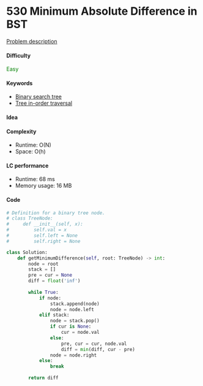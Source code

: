 530 Minimum Absolute Difference in BST
=======================
[Problem description](https://leetcode.com/problems/minimum-absolute-difference-in-bst/)

#### Difficulty
<span style="color:green">Easy</span>

#### Keywords
- [Binary search tree](../categories/bst.md)
- [Tree in-order traversal](../categories/tree_inorder.md)

#### Idea

#### Complexity
- Runtime: O(N)
- Space: O(h)

#### LC performance
- Runtime: 68 ms
- Memory usage: 16 MB

#### Code
```python
# Definition for a binary tree node.
# class TreeNode:
#     def __init__(self, x):
#         self.val = x
#         self.left = None
#         self.right = None

class Solution:
    def getMinimumDifference(self, root: TreeNode) -> int:
        node = root
        stack = []
        pre = cur = None
        diff = float('inf')
        
        while True:
            if node:
                stack.append(node)
                node = node.left
            elif stack:
                node = stack.pop()
                if cur is None:
                    cur = node.val
                else:
                    pre, cur = cur, node.val
                    diff = min(diff, cur - pre)
                node = node.right
            else:
                break
        
        return diff
```